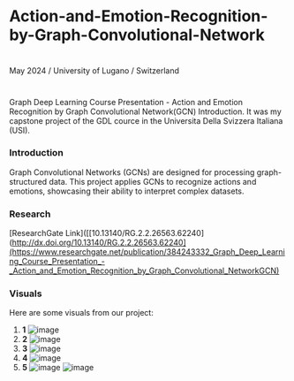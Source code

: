 # Action-and-Emotion-Recognition-by-Graph-Convolutional-Network
#
May 2024 / University of Lugano / Switzerland
#
Graph Deep Learning Course Presentation - Action and Emotion Recognition by Graph Convolutional Network(GCN)
Introduction. It was my capstone project of the GDL cource in the Universita Della Svizzera Italiana (USI).
### Introduction
Graph Convolutional Networks (GCNs) are designed for processing graph-structured data. This project applies GCNs to recognize actions and emotions, showcasing their ability to interpret complex datasets.

### Research
[ResearchGate Link]([[10.13140/RG.2.2.26563.62240](http://dx.doi.org/10.13140/RG.2.2.26563.62240](https://www.researchgate.net/publication/384243332_Graph_Deep_Learning_Course_Presentation_-_Action_and_Emotion_Recognition_by_Graph_Convolutional_NetworkGCN)

### Visuals
Here are some visuals from our project:

1. **1**
![image](https://github.com/user-attachments/assets/8f90a861-221b-44c2-9776-561a7fd2b19d)
2. **2**
![image](https://github.com/user-attachments/assets/114420e4-591a-4b2e-9d6d-6db3ff22cabb)
3. **3**
![image](https://github.com/user-attachments/assets/9647db3c-3e62-45d3-83b1-b822ad060bd9)
4. **4**
![image](https://github.com/user-attachments/assets/85dce64f-8071-4873-a2a5-c801ef392a92)
5. **5**
![image](https://github.com/user-attachments/assets/cb6c8324-8940-4b74-bad2-02e7fc2ceddc)
![image](https://github.com/user-attachments/assets/48b83354-6ed6-49d8-8037-0772d81f691b)


